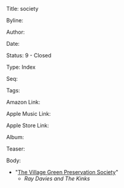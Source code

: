 Title:  society

Byline:

Author:

Date:

Status: 9 - Closed

Type:   Index

Seq:

Tags:

Amazon Link:

Apple Music Link:

Apple Store Link:

Album:

Teaser:

Body:


* "[The Village Green Preservation Society](the-village-green-preservation-society.html)"
    - *Ray Davies and The Kinks*

 
